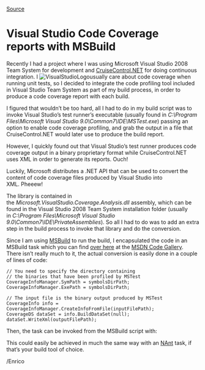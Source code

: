 [Source](http://megakemp.com/2008/10/09/visual-studio-code-coverage-reports-with-msbuild/ "Permalink to Visual Studio Code Coverage reports with MSBuild")

# Visual Studio Code Coverage reports with MSBuild

Recently I had a project where I was using Microsoft Visual Studio 2008 Team System for development and [CruiseControl.NET][1] for doing continuous integration. I ![VisualStudioLogo][2]usually care about code coverage when running unit tests, so I decided to integrate the code profiling tool included in Visual Studio Team System as part of my build process, in order to produce a code coverage report with each build.

I figured that wouldn’t be too hard, all I had to do in my build script was to invoke Visual Studio’s test runner’s executable (usually found in _C:\Program Files\Microsoft Visual Studio 9.0\Common7\IDE\MSTest.exe_) passing an option to enable code coverage profiling, and grab the output in a file that CruiseControl.NET would later use to produce the build report.

However, I quickly found out that Visual Studio’s test runner produces code coverage output in a binary proprietary format while CruiseControl.NET uses XML in order to generate its reports. Ouch!

Luckily, Microsoft distributes a .NET API that can be used to convert the content of code coverage files produced by Visual Studio into XML. Pheeew!

The library is contained in the _Microsoft.VisualStudio.Coverage.Analysis.dll_ assembly, which can be found in the Visual Studio 2008 Team System installation folder (usually in _C:\Program Files\Microsoft Visual Studio 9.0\Common7\IDE\PrivateAssemblies_). So all I had to do was to add an extra step in the build process to invoke that library and do the conversion.

Since I am using [MSBuild][3] to run the build, I encapsulated the code in an MSBuild task which you can find [over here][4] at the [MSDN Code Gallery][5]. There isn’t really much to it, the actual conversion is easily done in a couple of lines of code:


    // You need to specify the directory containing
    // the binaries that have been profiled by MSTest
    CoverageInfoManager.SymPath = symbolsDirPath;
    CoverageInfoManager.ExePath = symbolsDirPath;

    // The input file is the binary output produced by MSTest
    CoverageInfo info = CoverageInfoManager.CreateInfoFromFile(inputFilePath);
    CoverageDS dataSet = info.BuildDataSet(null);
    dataSet.WriteXml(outputFilePath);

Then, the task can be invoked from the MSBuild script with:


    
    

    
    

This could easily be achieved in much the same way with an [NAnt][6] task, if that’s your build tool of choice.

/Enrico

   [1]: http://ccnet.thoughtworks.org
   [2]: http://megakemp.files.wordpress.com/2008/10/visualstudiologo-thumb.jpg?w=104&h=67
   [3]: http://channel9.msdn.com/wiki/msbuild/homepage/
   [4]: http://code.msdn.microsoft.com/vscoveragetoxmltask
   [5]: http://code.msdn.microsoft.com
   [6]: http://nant.sourceforge.net/
